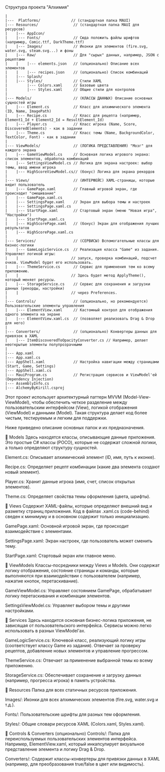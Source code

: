 Структура проекта "Алхимия"

```/AlchemyByKirill/
|
|---  Platforms/              // (стандартная папка MAUI)
|--- Resources/                // (стандартная папка MAUI для ресурсов)
|    |--- AppIcon/
|    |--- Fonts/               // Сюда положить файлы шрифтов (например, Comic.ttf, DarkTheme.ttf)
|    |--- Images/              // Иконки для элементов (fire.svg, water.svg, steam.svg...) и фоны
|    |--- Raw/                 // Для "сырых" данных, например, JSON с рецептами
|    |    |--- elements.json   // (опционально) Описание всех элементов
|    |    |--- recipes.json    // (опционально) Список комбинаций
|    |--- Splash/
|    |--- Styles/              // Стили XAML
|         |--- Colors.xaml     // Базовые цвета
|         |--- Styles.xaml     // Общие стили для контролов
|
|--- Models/                   // (КЛАССЫ ДАННЫХ) Описание основных сущностей игры
|    |--- Element.cs           // Класс для алхимического элемента (ID, Name, ImagePath)
|    |--- Recipe.cs            // Класс для рецепта (например, Element1_Id + Element2_Id = ResultElement_Id)
|    |--- Player.cs            // Класс игрока (Name, Score, DiscoveredElements) - как в задании
|    |--- Theme.cs             // Класс темы (Name, BackgroundColor, TextColor, Font) - как в задании
|
|--- ViewModels/               // (ЛОГИКА ПРЕДСТАВЛЕНИЯ) "Мозг" для каждого экрана
|    |--- GameViewModel.cs     // Основная логика игрового экрана: список элементов, обработка комбинаций
|    |--- SettingsViewModel.cs // Логика для экрана настроек: выбор темы, ввод имени игрока
|    |--- HighScoreViewModel.cs// (бонус) Логика для экрана рекордов
|
|--- Views/                    // (ИНТЕРФЕЙС) XAML-страницы, которые видит пользователь
|    |--- GamePage.xaml        // Главный игровой экран, где происходит "смешивание"
|    |--- GamePage.xaml.cs
|    |--- SettingsPage.xaml    // Экран для выбора темы и настроек
|    |--- SettingsPage.xaml.cs
|    |--- StartPage.xaml       // Стартовый экран (меню "Новая игра", "Настройки")
|    |--- StartPage.xaml.cs
|    |--- HighScorePage.xaml   // (бонус) Экран для отображения лучших результатов
|    |--- HighScorePage.xaml.cs
|
|--- Services/                 // (СЕРВИСЫ) Вспомогательные классы для бизнес-логики
|    |--- GameLogicService.cs  // Реализация класса "Game" из задания. Управляет логикой игры:
|    |                        // запуск, проверка комбинаций, подсчет очков. ViewModel будет его использовать.
|    |--- ThemeService.cs      // Сервис для применения тем ко всему приложению.
|    |                        // Здесь будет метод ApplyTheme(), который меняет ресурсы.
|    |--- StorageService.cs    // Сервис для сохранения и загрузки данных (рекорды, настройки)
|    |                        // через Preferences.
|
|--- Controls/                 // (опционально, но рекомендуется) Пользовательские элементы управления
|    |--- ElementView.xaml     // Кастомный контрол для отображения одного элемента на экране
|    |--- ElementView.xaml.cs  // (позволяет реализовать Drag & Drop для него)
|
|--- Converters/               // (опционально) Конвертеры данных для привязок в XAML
|    |--- ItemDiscoveredToOpacityConverter.cs // Например, делает неоткрытые элементы полупрозрачными
|
|--- App.xaml
|--- App.xaml.cs
|--- AppShell.xaml             // Настройка навигации между страницами (Start, Game, Settings)
|--- AppShell.xaml.cs
|--- MauiProgram.cs            // Регистрация сервисов и ViewModel'ей (Dependency Injection)
|--- AssemblyInfo.cs
|--- AlchemyByKirill.csproj
```
Этот проект использует архитектурный паттерн MVVM (Model-View-ViewModel), чтобы обеспечить четкое разделение между пользовательским интерфейсом (View), логикой отображения (ViewModel) и данными (Model). Такая структура делает код более чистым, тестируемым и легким для поддержки.

Ниже приведено описание основных папок и их предназначения.

📁 Models
Здесь находятся классы, описывающие данные приложения. Это простые C# классы (POCO), которые не содержат сложной логики, а только определяют структуру сущностей.

Element.cs: Описывает алхимический элемент (ID, имя, путь к иконке).

Recipe.cs: Определяет рецепт комбинации (какие два элемента создают новый элемент).

Player.cs: Хранит данные игрока (имя, счет, список открытых элементов).

Theme.cs: Определяет свойства темы оформления (цвета, шрифты).

📁 Views
Содержит XAML-файлы, которые определяют внешний вид и разметку страниц приложения. Код в файлах .xaml.cs (code-behind) сведен к минимуму и в основном содержит только инициализацию.

GamePage.xaml: Основной игровой экран, где происходит взаимодействие с элементами.

SettingsPage.xaml: Экран настроек, где пользователь может сменить тему.

StartPage.xaml: Стартовый экран или главное меню.

📁 ViewModels
Классы-посредники между Views и Models. Они содержат логику отображения, состояние страницы и команды, которые выполняются при взаимодействии с пользователем (например, нажатие кнопок, перетаскивание).

GameViewModel.cs: Управляет состоянием GamePage, обрабатывает логику перетаскивания и комбинации элементов.

SettingsViewModel.cs: Управляет выбором темы и другими настройками.

📁 Services
Здесь находится основная бизнес-логика приложения, не зависящая от пользовательского интерфейса. Сервисы можно легко использовать в разных ViewModel'ах.

GameLogicService.cs: Ключевой класс, реализующий логику игры (соответствует классу Game из задания). Отвечает за проверку рецептов, добавление новых элементов и управление прогрессом.

ThemeService.cs: Отвечает за применение выбранной темы ко всему приложению.

StorageService.cs: Обеспечивает сохранение и загрузку данных (например, прогресса игрока) в память устройства.

📁 Resources
Папка для всех статичных ресурсов приложения.

Images/: Иконки для всех алхимических элементов (fire.svg, water.svg и т.д.).

Fonts/: Пользовательские шрифты для разных тем оформления.

Styles/: Общие словари ресурсов XAML (Colors.xaml, Styles.xaml).

📁 Controls & Converters (опционально)
Controls/: Папка для переиспользуемых пользовательских элементов интерфейса. Например, ElementView.xaml, который инкапсулирует визуальное представление элемента и логику Drag & Drop.

Converters/: Содержит классы-конвертеры для привязки данных в XAML (например, для преобразования true/false в цвет или видимость).
